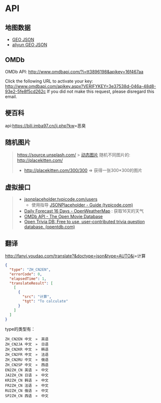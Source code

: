 # API

## 地图数据

- [GEO JSON](https://geojson.io/#map=2/0/20)
- [aliyun GEO JSON](https://datav.aliyun.com/portal/school/atlas/area_selector)

## OMDb

OMDb API: <http://www.omdbapi.com/?i=tt3896198&apikey=16f467aa>

Click the following URL to activate your key: <http://www.omdbapi.com/apikey.aspx?VERIFYKEY=3e37538d-046a-48d8-93e2-5fe8f5cd262c>
If you did not make this request, please disregard this email.

## 梗百科

api:<https://bili.imba97.cn/ji.php?kw>=恶臭

## 随机图片

> <https://source.unsplash.com/> > [动态图片](https://dummyimage.com/)
> 随机不同图片的: <http://placekitten.com/>
>
> - <http://placekitten.com/300/300> => 获得一张300\*300的图片

## 虚拟接口

> - [jsonplaceholder.typicode.com/users](http://jsonplaceholder.typicode.com/users)
>   - 使用指导 [JSONPlaceholder - Guide (typicode.com)](http://jsonplaceholder.typicode.com/guide/)
> - [Daily Forecast 16 Days - OpenWeatherMap](https://openweathermap.org/forecast16) : 获取16天的天气
> - [OMDb API - The Open Movie Database](https://www.omdbapi.com/)
> - [Open Trivia DB: Free to use, user-contributed trivia question database. (opentdb.com)](https://opentdb.com/api_config.php)

## 翻译

<http://fanyi.youdao.com/translate?&doctype=json&type=AUTO&i>=计算

```json
{
  "type": "ZH_CN2EN",
  "errorCode": 0,
  "elapsedTime": 1,
  "translateResult": [
    [
      {
        "src": "计算",
        "tgt": "To calculate"
      }
    ]
  ]
}
```

type的类型有：

```
ZH_CN2EN 中文　»　英语
ZH_CN2JA 中文　»　日语
ZH_CN2KR 中文　»　韩语
ZH_CN2FR 中文　»　法语
ZH_CN2RU 中文　»　俄语
ZH_CN2SP 中文　»　西语
EN2ZH_CN 英语　»　中文
JA2ZH_CN 日语　»　中文
KR2ZH_CN 韩语　»　中文
FR2ZH_CN 法语　»　中文
RU2ZH_CN 俄语　»　中文
SP2ZH_CN 西语　»　中文
```
